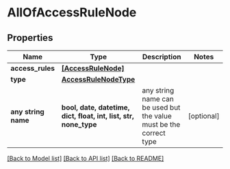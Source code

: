 # AllOfAccessRuleNode


## Properties
Name | Type | Description | Notes
------------ | ------------- | ------------- | -------------
**access_rules** | [**[AccessRuleNode]**](AccessRuleNode.md) |  | 
**type** | [**AccessRuleNodeType**](AccessRuleNodeType.md) |  | 
**any string name** | **bool, date, datetime, dict, float, int, list, str, none_type** | any string name can be used but the value must be the correct type | [optional]

[[Back to Model list]](../README.md#documentation-for-models) [[Back to API list]](../README.md#documentation-for-api-endpoints) [[Back to README]](../README.md)


